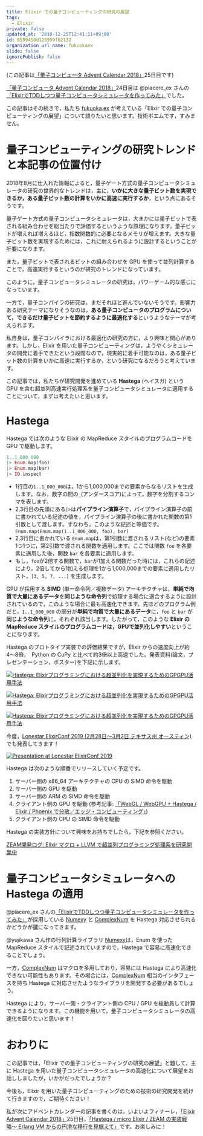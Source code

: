 ```yaml
---
title: Elixir での量子コンピューティングの研究の展望
tags:
  - Elixir
private: false
updated_at: '2018-12-25T12:41:11+09:00'
id: 8599450d125959f62132
organization_url_name: fukuokaex
slide: false
ignorePublish: false
---
```

(この記事は[「量子コンピュータ Advent Calendar 2018」](https://qiita.com/advent-calendar/2018/quantum)25日目です)

[「量子コンピュータ Advent Calendar 2018」](https://qiita.com/advent-calendar/2018/quantum)24日目は @piacere_ex さんの[「ElixirでTDDしつつ量子コンピュータシミュレータを作ってみた」](https://qiita.com/piacere_ex/items/d49c4952a2fb75ef74d1)でした。

この記事はその続きで，私たち [fukuoka.ex](https://fukuokaex.fun) が考えている「Elixir での量子コンピューティングの展望」について語りたいと思います。技術ポエムです，すみません。

# 量子コンピューティングの研究トレンドと本記事の位置付け

2018年8月に仕入れた情報によると，量子ゲート方式の量子コンピュータシミュレータの研究の世界的なトレンドは，主に，**いかに大きな量子ビット数を実現できるか，ある量子ビット数の計算をいかに高速に実行するか**，という点にあるそうです。

量子ゲート方式の量子コンピュータシミュレータは，大まかには量子ビットで表される組み合わせを総当たりで評価するというような原理になります。量子ビットが増えれば増えるほど，指数関数的に必要となるメモリが増えます。大きな量子ビット数を実現するためには，これに耐えられるように設計するということが肝要になります。

また，量子ビットで表されるビットの組み合わせを GPU を使って並列計算することで，高速実行するというのが研究のトレンドになっています。

このように，量子コンピュータシミュレータの研究は，パワーゲーム的な感じになっています。

一方で，量子コンパイラの研究は，まだそれほど進んでいないそうです。影響力ある研究テーマになりそうなのは，**ある量子コンピュータのプログラムについて，できるだけ量子ビットを節約するように最適化する**というようなテーマが考えられます。

私自身は，量子コンパイラにおける最適化の研究の方に，より興味と関心があります。しかし，Elixir を用いた量子コンピューティングは，ようやくシミュレータの開発に着手できたという段階なので，現実的に着手可能なのは，ある量子ビット数の計算をいかに高速に実行するか，という研究になるだろうと考えています。

この記事では，私たちが研究開発を進めている **Hastega** (ヘイスガ) という GPU を含む超並列高速実行処理系を量子コンピュータシミュレータに適用することについて，まずは考えたいと思います。

# Hastega

Hastega では次のような Elixir の MapReduce スタイルのプログラムコードを GPU で駆動します。 

```elixir
1..1_000_000
|> Enum.map(foo)
|> Enum.map(bar)
|> IO.inspect
```

* 1行目の`1..1_000_000`は，1から1,000,000までの要素からなるリストを生成します。なお，数字の間の`_`(アンダースコア)によって，数字を分割するコンマを表します。
* 2,3行目の先頭にある`|>`は**パイプライン演算子**で，パイプライン演算子の前に書かれている記述の値を，パイプライン演算子の後に書かれた関数の第1引数として渡します。すなわち，このような記述と等価です。`Enum.map(Enum.map(1..1_000_000, foo), bar)`
* 2,3行目に書かれている `Enum.map`は，第1引数に渡されるリスト(など)の要素1つ1つに，第2引数で渡される関数を適用します。ここでは関数 `foo` を各要素に適用した後，関数 `bar` を各要素に適用します。
* もし，`foo`が2倍する関数で，`bar`が1加える関数だった時には，これらの記述により，2倍してから1加える処理を1から1,000,000までの要素に適用したリスト，`[3, 5, 7, ...]` を生成します。

GPU が採用する **SIMD** (単一命令列／複数データ) アーキテクチャは，**単純で均質で大量にあるデータ**を**同じような命令列**で処理する場合に適合するように設計されているので，このような場合に最も高速化できます。先ほどのプログラム例だと，`1..1_000_000` の部分が**単純で均質で大量にあるデータ**に，`foo` と `bar` が**同じような命令列**に，それぞれ該当します。したがって，このような **Elixir の MapReduce スタイルのプログラムコードは，GPUで並列化しやすい**ということになります。

Hastega のプロトタイプ実装での評価結果ですが，Elixir からの速度向上が約4〜8倍，　Python の CuPy と比べて約3倍以上高速でした。発表資料(論文，プレゼンテーション，ポスター)を下記に示します。

[![Hastega: Elixirプログラミングにおける超並列化を実現するためのGPGPU活用手法](https://qiita-image-store.s3.amazonaws.com/0/55223/b81d5c4c-f8d5-387f-571d-e8251ce4509e.png)](https://zeam-vm.github.io/papers/GPU-SWoPP-2018.pdf)

[![Hastega: Elixirプログラミングにおける超並列化を実現するためのGPGPU活用手法](https://qiita-image-store.s3.amazonaws.com/0/55223/2fb20104-f286-53ae-456f-58abbe7f3fc7.png)](https://zeam-vm.github.io/GPU-SWoPP-2018-pr/#/)

[![Hastega: Elixirプログラミングにおける超並列化を実現するためのGPGPU活用手法](https://qiita-image-store.s3.amazonaws.com/0/55223/95ec444a-889c-e0d2-9e1d-8b24d84cb485.png)](https://zeam-vm.github.io/papers/SWEST_Hastega.pdf)

今度，[Lonestar ElixirConf 2019 (2月28日〜3月2日 テキサス州 オースティン)](https://lonestarelixir.com/)でも発表してきます！
 
[![Presentation at Lonestar ElixirConf 2019](https://qiita-image-store.s3.amazonaws.com/0/55223/140a46a9-527b-66e2-a048-aee3d66a3ee0.png)
](https://lonestarelixir.com/2019/speakers/21#susumu-yamazaki)

Hastega は次のような順番でリリースしていく予定です。

1. サーバー側の x86_64 アーキテクチャの CPU の SIMD 命令を駆動
2. サーバー側の GPU を駆動
3. サーバー側の ARM の SIMD 命令を駆動
4. クライアント側の GPU を駆動 (参考記事: [「WebGL / WebGPU + Hastega / Elixir / Phoenix で分散／エッジ・コンピューティング」](https://qiita.com/zacky1972/items/4c6fbd73a6fe7fd2265f))
5. クライアント側の CPU の SIMD 命令を駆動

Hastega の実装方針について興味をお持ちでしたら，下記を参照ください。

[ZEAM開発ログ: Elixir マクロ + LLVM で超並列プログラミング処理系を研究開発中](https://qiita.com/zacky1972/items/cc88260a3c93c9f71317)

# 量子コンピュータシミュレータへの Hastega の適用

@piacere_ex さんの[「ElixirでTDDしつつ量子コンピュータシミュレータを作ってみた」](https://qiita.com/piacere_ex/items/d49c4952a2fb75ef74d1)が採用している [Numexy](https://hex.pm/packages/numexy) と [ComplexNum](https://hex.pm/packages/complex_num) を Hastega 対応させられるかどうかが鍵になってきます。

@yujikawa さん作の行列計算ライブラリ [Numexy](https://hex.pm/packages/numexy)は，Enum を使った MapReduce スタイルで記述されていますので，Hastega で容易に高速化できることでしょう。

一方，[ComplexNum](https://hex.pm/packages/complex_num) はマクロを多用しており，容易には Hastega により高速化できない可能性もあります。その場合には，[ComplexNum](https://hex.pm/packages/complex_num) 相当のインタフェースを持ち Hastega に対応させたようなライブラリを開発する必要があるでしょう。

Hastega により，サーバー側・クライアント側の CPU / GPU を総動員して計算できるようになります。この機能を用いて，量子コンピュータシミュレータの高速化を図りたいと思います！

# おわりに

この記事では，「Elixir での量子コンピューティングの研究の展望」と題して，主に Hastega を用いた量子コンピュータシミュレータの高速化について展望をお話ししましたが，いかがだったでしょうか？

今後も，Elixir を用いた量子コンピューティングのための技術の研究開発を続けて行きますので，ご期待ください！

私が次にアドベントカレンダーの記事を書くのは，いよいよフィナーレ，[「Elixir Advent Calendar 2018」](https://qiita.com/advent-calendar/2018/elixir)25日目，[「Hastega / micro Elixir / ZEAM の実装戦略〜 Erlang VM からの円滑な移行を見据えて」](https://qiita.com/zacky1972/items/73bd91489fd5e08bbf16)です。お楽しみに！

